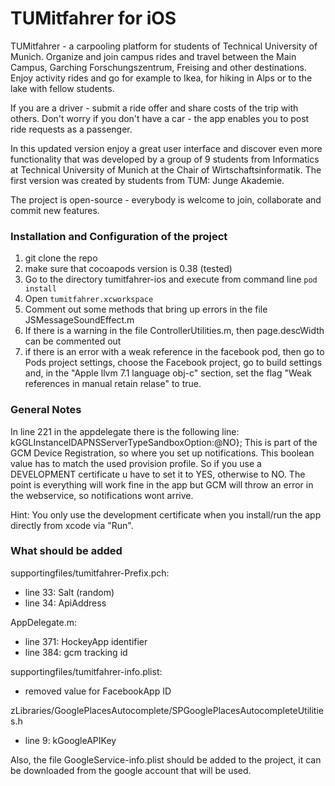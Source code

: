 TUMitfahrer for iOS
===============

TUMitfahrer - a carpooling platform for students of Technical University of Munich. Organize and join campus rides and travel between the Main Campus, Garching Forschungszentrum, Freising and other destinations. Enjoy activity rides and go for example to Ikea, for hiking in Alps or to the lake with fellow students. 

If you are a driver - submit a ride offer and share costs of the trip with others. Don't worry if you don't have a car - the app enables you to post ride requests as a passenger. 

In this updated version enjoy a great user interface and discover even more functionality that was developed by a group of 9 students from Informatics at Technical University of Munich at the Chair of Wirtschaftsinformatik. The first version was created by students from TUM: Junge Akademie.

The project is open-source - everybody is welcome to join, collaborate and commit new features.

### Installation and Configuration of the project

1. git clone the repo
2. make sure that cocoapods version is 0.38 (tested)
3. Go to the directory tumitfahrer-ios and execute from command line `pod install`
4. Open `tumitfahrer.xcworkspace`
5. Comment out some methods that bring up errors in the file JSMessageSoundEffect.m
6. If there is a warning in the file ControllerUtilities.m, then page.descWidth can be commented out
7. if there is an error with a weak reference in the facebook pod, then go to Pods project settings, choose the Facebook project, go to build settings and, in the "Apple llvm 7.1 language obj-c" section, set the flag "Weak references in manual retain relase" to true.

### General Notes

In line 221 in the appdelegate there is the following line: kGGLInstanceIDAPNSServerTypeSandboxOption:@NO};
This is part of the GCM Device Registration, so where you set up notifications. This boolean value has to match the used provision profile. So if you use a DEVELOPMENT certificate u have to set it to YES, otherwise to NO. The point is everything will work fine in the app but GCM will throw an error in the webservice, so notifications wont arrive. 

Hint: You only use the development certificate when you install/run the app directly from xcode via "Run".

### What should be added

supportingfiles/tumitfahrer-Prefix.pch:
* line 33: Salt (random)
* line 34: ApiAddress

AppDelegate.m:
* line 371: HockeyApp identifier
* line 384: gcm tracking id

supportingfiles/tumitfahrer-info.plist:
* removed value for FacebookApp ID

zLibraries/GooglePlacesAutocomplete/SPGooglePlacesAutocompleteUtilities.h
* line 9: kGoogleAPIKey

Also, the file GoogleService-info.plist should be added to the project, it can be downloaded from the google account that will be used. 
